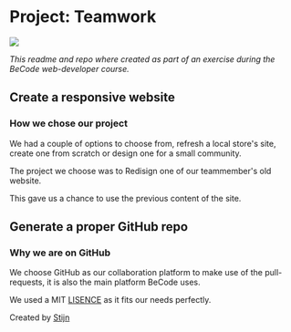 # Project: Teamwork

![](https://blog.teamwork.com/wp-content/uploads/2017/09/shutterstock_343048862.jpg)

_This readme and repo where created as part of an exercise during the BeCode web-developer course._

## Create a responsive website

### How we chose our project

We had a couple of options to choose from, refresh a local store's site, create one from scratch or design one for a small community.

The project we choose was to Redisign one of our teammember's old website.

This gave us a chance to use the previous content of the site.

## Generate a proper GitHub repo

### Why we are on GitHub

We choose GitHub as our collaboration platform to make use of the pull-requests, it is also the main platform BeCode uses.

We used a MIT [LISENCE](./LISENCE.md) as it fits our needs perfectly.

Created by [Stijn](https://github.com/stijn-peeters)

